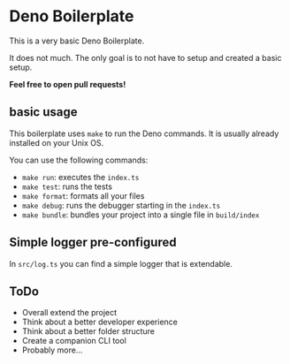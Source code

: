 # Deno Boilerplate

This is a very basic Deno Boilerplate.

It does not much. The only goal is to not have to setup and created a basic setup.

**Feel free to open pull requests!**

## basic usage

This boilerplate uses `make` to run the Deno commands.
It is usually already installed on your Unix OS.

You can use the following commands:
- `make run`:      executes the `index.ts`
- `make test`:     runs the tests
- `make format`:   formats all your files
- `make debug`:    runs the debugger starting in the `index.ts`
- `make bundle`:   bundles your project into a single file in `build/index`

## Simple logger pre-configured

In `src/log.ts` you can find a simple logger that is extendable.

## ToDo

- Overall extend the project
- Think about a better developer experience
- Think about a better folder structure
- Create a companion CLI tool
- Probably more...
